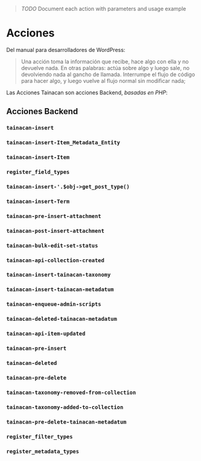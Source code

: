 > _TODO_ Document each action with parameters and usage example

# Acciones

Del manual para desarrolladores de WordPress:

> Una acción toma la información que recibe, hace algo con ella y no devuelve nada. En otras palabras: actúa sobre algo y luego sale, no devolviendo nada al gancho de llamada. Interrumpe el flujo de código para hacer algo, y luego vuelve al flujo normal sin modificar nada;

Las Acciones Tainacan son acciones Backend, _basadas en PHP_:

## Acciones Backend

### `tainacan-insert`

### `tainacan-insert-Item_Metadata_Entity`

### `tainacan-insert-Item`

### `register_field_types`

### `tainacan-insert-'.$obj->get_post_type()`

### `tainacan-insert-Term`

### `tainacan-pre-insert-attachment`

### `tainacan-post-insert-attachment`

### `tainacan-bulk-edit-set-status`

### `tainacan-api-collection-created`

### `tainacan-insert-tainacan-taxonomy`

### `tainacan-insert-tainacan-metadatum`

### `tainacan-enqueue-admin-scripts`

### `tainacan-deleted-tainacan-metadatum`

### `tainacan-api-item-updated`

### `tainacan-pre-insert`

### `tainacan-deleted`

### `tainacan-pre-delete`

### `tainacan-taxonomy-removed-from-collection`

### `tainacan-taxonomy-added-to-collection`

### `tainacan-pre-delete-tainacan-metadatum`

### `register_filter_types`

### `register_metadata_types`
